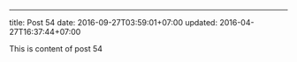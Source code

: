 ---
title: Post 54
date: 2016-09-27T03:59:01+07:00
updated: 2016-04-27T16:37:44+07:00

This is content of post 54